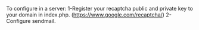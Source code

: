 To configure in a server:
</BD>
1-Register your recaptcha public and private key to your domain in index.php. (https://www.google.com/recaptcha/)
</BD>
2-Configure sendmail.